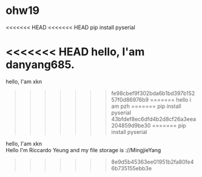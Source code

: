 # ohw19

<<<<<<< HEAD
<<<<<<< HEAD
pip install pyserial

<<<<<<< HEAD
hello, I'am danyang685.
=======
hello, I'am xkn
>>>>>>> fe98cbef9f302bda6b1bd397b15257f0d86976b9
=======
hello i am pzh
=======
pip install pyserial 
>>>>>>> 43bfdef8ec6dfd4b2d8cf26a3eea204859d9be30
=======
pip install pyserial

hello, I'am xkn  
Hello I'm Riccardo Yeung and my file storage is ://MingjieYang
>>>>>>> 8e9d5b45363ee01951b2fa80fe46b735155ebb3e
